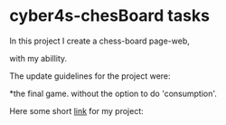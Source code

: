 # cyber4s-chesBoard tasks

In this project I create a chess-board page-web,

with my abillity.

The update guidelines for the project were:

*the final game. without the option to do 'consumption'.

Here some short [link](https://htmlpreview.github.io/?https://github.com/Yitzhak851/Cyber4s-projects/blob/main/3-%20chess%20board/3-%20Final%20chess%20board/index.html) for my project:

